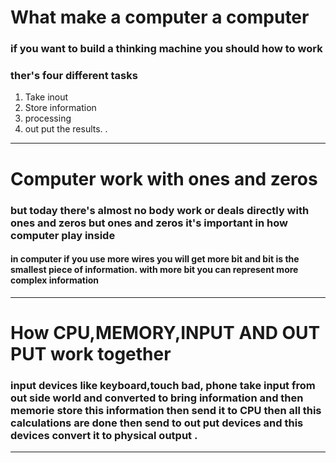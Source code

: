 # What make a computer a computer
### if you want to build a thinking machine you should how to work
### ther's four different tasks
1. Take inout 
2. Store information
3. processing
4. out put the results.
.
----------------------------------------------------------

# Computer work with ones and zeros
### but today there's almost no body work or deals   directly with ones and zeros but ones and zeros it's important in how computer play inside 

#### in computer if you use more wires you will get more bit and bit is the smallest piece of information.   with more bit you can represent more complex information
----------------------------------------------------------
# How CPU,MEMORY,INPUT AND OUT PUT work together

### input devices like keyboard,touch bad, phone take input from out side world and converted to bring information and then memorie store this information then send it to CPU then all this calculations are done then send to out put devices and this devices convert it to physical output .

-----------------------------------------------------------